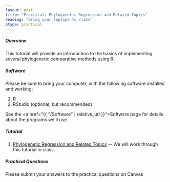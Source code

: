 ```yaml
---
layout: post
title: "Practical: Phylogenetic Regression and Related Topics"
reading: "Bring your laptops to class"
ptype: practical
---
```


##### Overview

This tutorial will provide an introduction to the basics of implementing several phylogenetic comparative methods using R.

##### Software

Please be sure to bring your computer, with the following software installed and working:

1. R
2. RStudio (optional, but recommended)

See the <a href="{{ "/Software" | relative_url }}">Software page</a> for details about the programs we'll use.

##### Tutorial

1. [Phylogenetic Regression and Related Topics](https://eeob-macroevolution.github.io/EEOB-565X-Spring2018/practicals/04-PhyloRegressionContinuous) -- We will work through this tutorial in class.

##### Practical Questions

Please submit your answers to the practical questions on Canvas